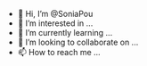 - 👋 Hi, I’m @SoniaPou
- 👀 I’m interested in ...
- 🌱 I’m currently learning ...
- 💞️ I’m looking to collaborate on ...
- 📫 How to reach me ...

<!---
SoniaPou/SoniaPou is a ✨ special ✨ repository because its `README.md` (this file) appears on your GitHub profile.
You can click the Preview link to take a look at your changes.
--->
